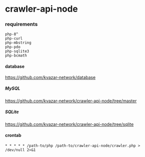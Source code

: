 # crawler-api-node

### requirements
```
php-8^
php-curl
php-mbstring
php-pdo
php-sqlite3
php-bcmath
```
#### database

https://github.com/kvazar-network/database

##### MySQL

https://github.com/kvazar-network/crawler-api-node/tree/master

##### SQLite

https://github.com/kvazar-network/crawler-api-node/tree/sqlite

#### crontab
```
* * * * * /path-to/php /path-to/crawler-api-node/crawler.php > /dev/null 2>&1
```
